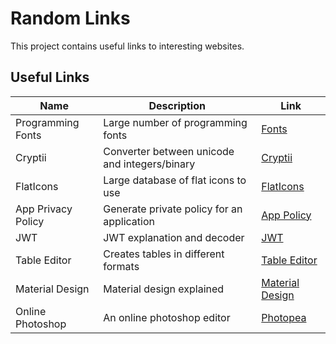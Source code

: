 # Random Links

This project contains useful links to interesting websites.

## Useful Links

| Name               | Description                                   | Link                                                                  |
|--------------------|-----------------------------------------------|-----------------------------------------------------------------------|
| Programming Fonts  | Large number of programming fonts             | [Fonts](https://app.programmingfonts.org/#source-code-pro)            |
| Cryptii            | Converter between unicode and integers/binary | [Cryptii](https://cryptii.com/pipes/text-decimal)                     |
| FlatIcons          | Large database of flat icons to use           | [FlatIcons](https://www.flaticon.com/)                                |
| App Privacy Policy | Generate private policy for an application    | [App Policy](https://github.com/nisrulz/app-privacy-policy-generator) |
| JWT                | JWT explanation and decoder                   | [JWT](https://jwt.io/)                                                |
| Table Editor       | Creates tables in different formats           | [Table Editor](https://truben.no/table/)                              |
| Material Design    | Material design explained                     | [Material Design](https://material.io)                                |                         
| Online Photoshop   | An online photoshop editor                    | [Photopea](https://www.photopea.com/)
